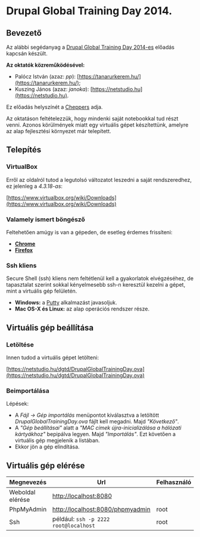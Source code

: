 # Drupal Global Training Day 2014.

## Bevezető

Az alábbi segédanyag a [Drupal Global Training Day 2014-es](https://www.facebook.com/events/1523377531234105/) előadás kapcsán készült.

**Az oktatók közreműködésével:**

- Palócz István (azaz: *pp*): [https://tanarurkerem.hu/](https://tanarurkerem.hu/);
- Kuszing János (azaz: *janoka*): [https://netstudio.hu](https://netstudio.hu).

Ez előadás helyszínét a [Cheppers](http://cheppers.com/) adja.

Az oktatáson feltételezzük, hogy mindenki saját notebookkal tud részt venni. Azonos körülmények miatt egy virtuális gépet készítettünk, amelyre az alap fejlesztési környezet már telepített.

## Telepítés

### VirtualBox

Erről az oldalról tutod a legutolsó változatot leszedni a saját rendszeredhez, ez jelenleg a *4.3.18-as*:

[https://www.virtualbox.org/wiki/Downloads](https://www.virtualbox.org/wiki/Downloads)

### Valamely ismert böngésző

Feltehetően amúgy is van a gépeden, de esetleg érdemes frissíteni:

- **[Chrome](http://www.google.com/chrome/)**
- **[Firefox](https://www.mozilla.org/hu/firefox/new/)**

### Ssh kliens

Secure Shell (ssh) kliens nem feltétlenül kell a gyakorlatok elvégzéséhez, de tapasztalat szerint sokkal kényelmesebb ssh-n keresztül kezelni a gépet, mint a virtuális gép felületén.

- **Windows:** a [Putty](http://tartarus.org/~simon/putty-snapshots/x86/putty-installer.exe) alkalmazást javasoljuk.
- **Mac OS-X és Linux:** az alap operációs rendszer része.

## Virtuális gép beállítása

### Letöltése

Innen tudod a virtuális gépet letölteni:

[https://netstudio.hu/dgtd/DrupalGlobalTrainingDay.ova](https://netstudio.hu/dgtd/DrupalGlobalTrainingDay.ova)

### Beimportálása

Lépések:

- A *Fájl -> Gép importálás* menüpontot kiválasztva a letöltött *DrupalGlobalTrainingDay.ova* fájlt kell megadni. Majd *"Következő"*.
- A *"Gép beállításai"* alatt a *"MAC címek újra-inicializálása a hálózati kártyákhoz"* bepipálva legyen. Majd *"Importálás"*. Ezt követően a virtuális gép megjelenik a listában.
- Ekkor jön a gép elindítása.

## Virtuális gép elérése

| Megnevezés       | Url                                                                  | Felhasználó | Jelszó |
| ---------------- | -------------------------------------------------------------------- | ----------- | ------ |
| Weboldal elérése | [http://localhost:8080](http://localhost:8080)                       |             |        |
| PhpMyAdmin       | [http://localhost:8080/phpmyadmin](http://localhost:8080/phpmyadmin) | root        | titok  |
| Ssh              | például: `ssh -p 2222 root@localhost`                                | root        | titok  |
